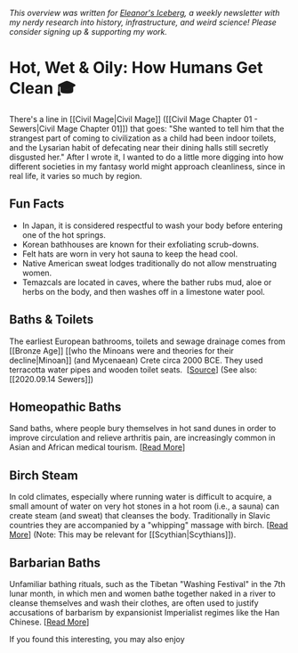 <cite>This overview was written for [Eleanor's Iceberg](http://newsletter.eleanorkonik.com/), a weekly newsletter with my nerdy research into history, infrastructure, and weird science! Please consider signing up & supporting my work.</cite>

# Hot, Wet & Oily: How Humans Get Clean 🎓

There's a line in [[Civil Mage|Civil Mage]] ([[Civil Mage Chapter 01 - Sewers|Civil Mage Chapter 01]]) that goes: "She wanted to tell him that the strangest part of coming to civilization as a child had been indoor toilets, and the Lysarian habit of defecating near their dining halls still secretly disgusted her." After I wrote it, I wanted to do a little more digging into how different societies in my fantasy world might approach cleanliness, since in real life, it varies so much by region. 

## Fun Facts

*   In Japan, it is considered respectful to wash your body before entering one of the hot springs.  
*   Korean bathhouses are known for their exfoliating scrub-downs.
*   Felt hats are worn in very hot sauna to keep the head cool.  
*   Native American sweat lodges traditionally do not allow menstruating women.  
*   Temazcals are located in caves, where the bather rubs mud, aloe or herbs on the body, and then washes off in a limestone water pool. 

## Baths & Toilets

The earliest European bathrooms, toilets and sewage drainage comes from [[Bronze Age]] [[who the Minoans were and theories for their decline|Minoan]] (and Mycenaean) Crete circa 2000 BCE. They used terracotta water pipes and wooden toilet seats.  \[[Source](https://click.mailerlite.com/link/c/YT0xNTgxMDQ1NTQxNDAyMzE4Nzk5JmM9cjJzNiZiPTQ4Mzk2MzY1OCZkPXIxazJuMnM=.7eivAkDxRtnNsKti9BE11S0mJEvmrftchSlpaOKaCb8)\] (See also: [[2020.09.14 Sewers]])

## Homeopathic Baths

Sand baths, where people bury themselves in hot sand dunes in order to improve circulation and relieve arthritis pain, are increasingly common in Asian and African medical tourism. \[[Read More](https://click.mailerlite.com/link/c/YT0xNTgxMDQ1NTQxNDAyMzE4Nzk5JmM9cjJzNiZiPTQ4Mzk2MzY2MSZkPXU0YThhMXA=.CptFqaJU3X0ih4wXC8lVpvOv0z7bCM4DKzYSamKD1Yw)\]

## Birch Steam

In cold climates, especially where running water is difficult to acquire, a small amount of water on very hot stones in a hot room (i.e., a sauna) can create steam (and sweat) that cleanses the body. Traditionally in Slavic countries they are accompanied by a "whipping" massage with birch. \[[Read More](https://click.mailerlite.com/link/c/YT0xNTgxMDQ1NTQxNDAyMzE4Nzk5JmM9cjJzNiZiPTQ4Mzk2MzY2NyZkPWc2eTZxN3c=.jp3CYNlrjnoBPzNRos3zh_slEtg7TEaPdslo-m3NQdA)\] (Note: This may be relevant for [[Scythian|Scythians]]). 

## Barbarian Baths

Unfamiliar bathing rituals, such as the Tibetan "Washing Festival" in the 7th lunar month, in which men and women bathe together naked in a river to cleanse themselves and wash their clothes, are often used to justify accusations of barbarism by expansionist Imperialist regimes like the Han Chinese. \[[Read More](https://click.mailerlite.com/link/c/YT0xNTgxMDQ1NTQxNDAyMzE4Nzk5JmM9cjJzNiZiPTQ4Mzk2MzY3MCZkPXQ5aTNsMW8=.Xc_3Us_wdgMnSlTFKJN77OIRF1BuCubMKR0SOWrDi1A)\]

 <div class=infobox>If you found this interesting, you may also enjoy </div>